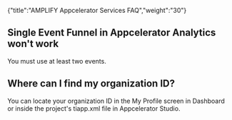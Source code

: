 {"title":"AMPLIFY Appcelerator Services FAQ","weight":"30"}

## Single Event Funnel in Appcelerator Analytics won't work

You must use at least two events.

## Where can I find my organization ID?

You can locate your organization ID in the My Profile screen in Dashboard or inside the project's tiapp.xml file in Appcelerator Studio.
